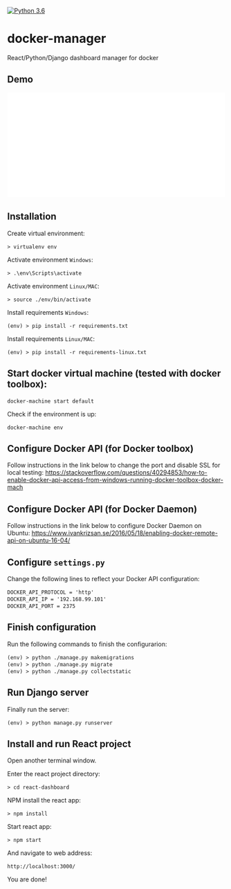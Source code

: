 [![Python 3.6](https://img.shields.io/badge/python-3.6-blue.svg)](https://www.python.org/downloads/release/python-360/)

# docker-manager
React/Python/Django dashboard manager for docker

## Demo

![](demo.gif)

## Installation

Create virtual environment:

```
> virtualenv env
```

Activate environment ```Windows```:

```
> .\env\Scripts\activate
```

Activate environment ```Linux/MAC```:

```
> source ./env/bin/activate
```

Install requirements ```Windows```:

```
(env) > pip install -r requirements.txt
```

Install requirements ```Linux/MAC```:

```
(env) > pip install -r requirements-linux.txt
```

## Start docker virtual machine (tested with docker toolbox):

```
docker-machine start default
```

Check if the environment is up:

```
docker-machine env
```

## Configure Docker API (for Docker toolbox)

Follow instructions in the link below to change the port and disable SSL for local testing:
https://stackoverflow.com/questions/40294853/how-to-enable-docker-api-access-from-windows-running-docker-toolbox-docker-mach

## Configure Docker API (for Docker Daemon)

Follow instructions in the link below to configure Docker Daemon on Ubuntu:
https://www.ivankrizsan.se/2016/05/18/enabling-docker-remote-api-on-ubuntu-16-04/

## Configure ```settings.py``` 

Change the following lines to reflect your Docker API configuration:

```
DOCKER_API_PROTOCOL = 'http'
DOCKER_API_IP = '192.168.99.101'
DOCKER_API_PORT = 2375
```

## Finish configuration

Run the following commands to finish the configurarion:

```
(env) > python ./manage.py makemigrations
(env) > python ./manage.py migrate
(env) > python ./manage.py collectstatic
```

## Run Django server

Finally run the server:

```
(env) > python manage.py runserver
```

## Install and run React project

Open another terminal window.

Enter the react project directory:

```
> cd react-dashboard
```

NPM install the react app:

```
> npm install
```

Start react app:

```
> npm start
```

And navigate to web address:

```
http://localhost:3000/
```

You are done!
